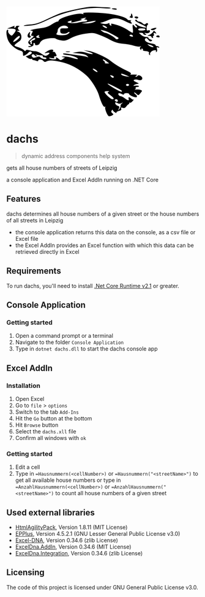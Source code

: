 ![dachs Icon](badger.svg)

# dachs
> dynamic address components help system

gets all house numbers of streets of Leipzig

a console application and  Excel AddIn running on .NET Core

## Features
dachs determines all house numbers of a given street or the house numbers of all streets in Leipzig
* the console application returns this data on the console, as a csv file or Excel file
* the Excel AddIn provides an Excel function with which this data can be retrieved directly in Excel

## Requirements
To run dachs, you'll need to install [.Net Core Runtime v2.1](https://github.com/dotnet/core-setup) or greater.

## Console Application

### Getting started
1. Open a command prompt or a terminal
2. Navigate to the folder `Console Application`
3. Type in `dotnet dachs.dll` to start the dachs console app

## Excel AddIn
### Installation
1. Open Excel
2. Go to `file` > `options`
3. Switch to the tab `Add-Ins`
4. Hit the `Go` button at the bottom
5. Hit `Browse` button
6. Select the `dachs.xll` file
7. Confirm all windows with `ok`

### Getting started
1. Edit a cell
2. Type in `=Hausnummern(<cellNumber>)` or `=Hausnummern("<streetName>")` to get all available house numbers
or type in `=AnzahlHausnummern(<cellNumber>)`  or `=AnzahlHausnummern("<streetName>")` to count all house numbers of a given street

## Used external libraries
* [HtmlAgilityPack](https://github.com/zzzprojects/html-agility-pack), Version 1.8.11 (MIT License)
* [EPPlus](https://github.com/JanKallman/EPPlus), Version 4.5.2.1 (GNU Lesser General Public License v3.0)
* [Excel-DNA](https://github.com/Excel-DNA/ExcelDna), Version 0.34.6 (zlib License)
* [ExcelDna.AddIn](https://github.com/Excel-DNA/AddInManager), Version 0.34.6 (MIT License)
* [ExcelDna.Integration](https://github.com/Excel-DNA/ExcelDna/tree/master/Source/ExcelDna.Integration), Version 0.34.6 (zlib License)

## Licensing
The code of this project is licensed under GNU General Public License v3.0.
